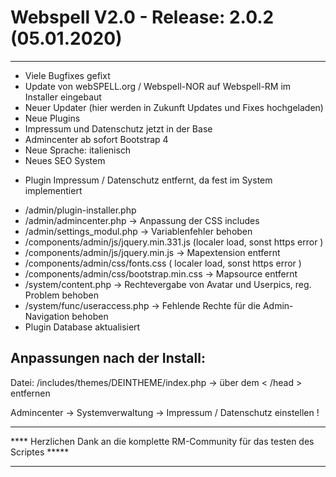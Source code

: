 # Webspell V2.0 - Release: 2.0.2 (05.01.2020)
---------------------------------------------------------------------
+ Viele Bugfixes gefixt
+ Update von webSPELL.org / Webspell-NOR auf Webspell-RM im Installer eingebaut
+ Neuer Updater (hier werden in Zukunft Updates und Fixes hochgeladen)
+ Neue Plugins
+ Impressum und Datenschutz jetzt in der Base
+ Admincenter ab sofort Bootstrap 4
+ Neue Sprache: italienisch
+ Neues SEO System
- Plugin Impressum / Datenschutz entfernt, da fest im System implementiert
+ /admin/plugin-installer.php
+ /admin/admincenter.php -> Anpassung der CSS includes
+ /admin/settings_modul.php -> Variablenfehler behoben
+ /components/admin/js/jquery.min.331.js (localer load, sonst https error )
+ /components/admin/js/jquery.min.js -> Mapextension entfernt
+ /components/admin/css/fonts.css ( localer load, sonst https error )
+ /components/admin/css/bootstrap.min.css -> Mapsource entfernt
+ /system/content.php -> Rechtevergabe von Avatar und Userpics, reg. Problem  behoben 
+ /system/func/useraccess.php -> Fehlende Rechte für die Admin-Navigation behoben
+ Plugin Database aktualisiert


Anpassungen nach der Install:
---------------------------------------------------------------------
Datei: /includes/themes/DEINTHEME/index.php 
-> <?php widgets_hide (); ?> über dem < /head > entfernen

Admincenter -> Systemverwaltung -> Impressum / Datenschutz einstellen !


*************************************************************************************
**** Herzlichen Dank an die komplette RM-Community für das testen des Scriptes  *****
*************************************************************************************

~~~~~~~~~~~~~~~~~~~~~~~~~~~~~~~~~~~~~~~~~~~~~~~~~~~~~~~~~~~~~~~~~~~~~~~~~~~~~~~~~~~~~
